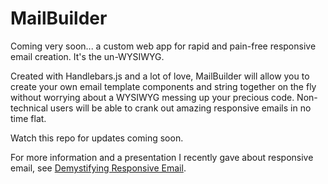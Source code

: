 # MailBuilder

Coming very soon... a custom web app for rapid and pain-free responsive email creation. It's the un-WYSIWYG.

Created with Handlebars.js and a lot of love, MailBuilder will allow you to create your own email template components and string together on the fly without worrying about a WYSIWYG messing up your precious code. Non-technical users will be able to crank out amazing responsive emails in no time flat.

Watch this repo for updates coming soon.

For more information and a presentation I recently gave about responsive email, see [Demystifying Responsive Email](http://www.peteranglea.com/presentations/demystifying-responsive-email/).
